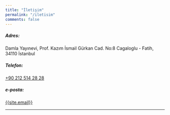 ```yaml
---
title: "İletişim"
permalink: "/iletisim"
comments: false
---
```


<h5>Adres:</h5>
<div>Damla Yayınevi,
Prof. Kazım İsmail Gürkan Cad. No:8
Cagaloglu - Fatih, 34110 İstanbul</div>
<h5>Telefon:</h5>
<div><a href="tel:+902125142828">+90 212 514 28 28</a></div>
<h5>e-posta:</h5>
<div><a href="mailto:{{site.email}}">{{site.email}}</a></div>
<hr>

<div class="mapouter">
    <div class="gmap_canvas">
        <iframe width="800px" height="400px" id="gmap_canvas" src="https://maps.google.com/maps?q=Damla%20Yay%C4%B1nevi&t=&z=15&ie=UTF8&iwloc=&output=embed" frameborder="0" scrolling="no" marginheight="0" marginwidth="0"></iframe>
        <br><style>.mapouter{position:relative;text-align:right;height:40vh;width:80vh;}</style>
        <style>.gmap_canvas {overflow:hidden;background:none!important;height:40vh;width:80vh;}</style>
    </div>
</div>